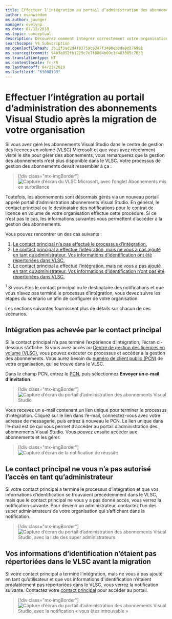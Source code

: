 ```yaml
---
title: Effectuer l’intégration au portail d’administration des abonnements Visual Studio après la migration
author: evanwindom
ms.author: jaunger
manager: evelynp
ms.date: 07/12/2018
ms.topic: conceptual
description: Découvrez comment intégrer correctement votre organisation aux abonnements Visual Studio après la migration vers le portail d’administration.
searchscope: VS Subscription
ms.openlocfilehash: 3b12f5ad2d4f83759c6247f3498eb3da9d376991
ms.sourcegitcommit: 94b3a052fb1229c7e7f8804b09c1d403385c7630
ms.translationtype: HT
ms.contentlocale: fr-FR
ms.lasthandoff: 04/23/2019
ms.locfileid: "63008193"
---
```

# <a name="onboard-to-the-visual-studio-subscriptions-administration-portal-after-your-organization-is-migrated"></a>Effectuer l’intégration au portail d’administration des abonnements Visual Studio après la migration de votre organisation

Si vous avez géré les abonnements Visual Studio dans le centre de gestion des licences en volume (VLSC) Microsoft et que vous avez récemment visité le site pour gérer des abonnements, vous remarquerez que la gestion des abonnements n’est plus disponible dans le VLSC. Votre processus de gestion des abonnements devait ressembler à ça :
> [!div class="mx-imgBorder"]
> ![Capture d’écran du VLSC Microsoft, avec l’onglet Abonnements mis en surbrillance](_img/post-migration-onboarding/vlsc-subscriptions.png)

Toutefois, les abonnements sont désormais gérés via un nouveau portail appelé portail d’administration abonnements Visual Studio. En général, le contact principal ou le destinataire des notifications pour le contrat de licence en volume de votre organisation effectue cette procédure. Si ce n’est pas le cas, les informations suivantes vous permettent d’accéder à la gestion des abonnements.

Vous pouvez rencontrer un des cas suivants :

1. [Le contact principal n’a pas effectué le processus d’intégration.](#onboarding-not-completed-by-primary-contact)
2. [Le contact principal a effectué l’intégration, mais ne vous a pas ajouté en tant qu’administrateur. Vos informations d’identification ont été répertoriées dans VLSC.](#primary-contact-did-not-provide-you-administrator-access)
3. [Le contact principal a effectué l’intégration, mais ne vous a pas ajouté en tant qu’administrateur. Vos informations d’identification n’ont pas été répertoriées dans VLSC.](#your-credentials-were-not-listed-in-vlsc-prior-to-migration)

<sup>1</sup> Si vous êtes le contact principal ou le destinataire des notifications et que vous n’avez pas terminé le processus d’intégration, vous devez suivre les étapes du scénario un afin de configurer de votre organisation.

Les sections suivantes fournissent plus de détails sur chacun de ces scénarios.

## <a name="onboarding-not-completed-by-primary-contact"></a>Intégration pas achevée par le contact principal

Si le contact principal n’a pas terminé l’expérience d’intégration, l’écran ci-dessous s’affiche. Si vous avez accès au [Centre de gestion des licences en volume (VLSC)](https://www.microsoft.com/Licensing/servicecenter/default.aspx), vous pouvez exécuter ce processus et accéder à la gestion des abonnements. Vous aurez besoin du [numéro de client public (PCN)](find-pcn.md) de votre organisation, qui se trouve dans le VLSC.

Dans le champ PCN, entrez le [PCN](find-pcn.md), puis sélectionnez **Envoyer un e-mail d’invitation**.
> [!div class="mx-imgBorder"]
> ![Capture d’écran du portail d’administration des abonnements Visual Studio](_img/post-migration-onboarding/send-invitation.png)

Vous recevez un e-mail contenant un lien unique pour terminer le processus d’intégration. Cliquez sur le lien dans l’e-mail, connectez-vous avec votre adresse de messagerie, puis entrez à nouveau le PCN. Le lien unique dans l’e-mail est ce qui vous permet d’accéder au portail d’administration des abonnements Visual Studio. Vous pouvez ensuite accéder aux abonnements et les gérer.
> [!div class="mx-imgBorder"]
> ![Capture d’écran de la notification de réussite](_img/post-migration-onboarding/email-success.png)

## <a name="primary-contact-did-not-provide-you-administrator-access"></a>Le contact principal ne vous n’a pas autorisé l’accès en tant qu’administrateur

Si votre contact principal a terminé le processus d’intégration et que vos informations d’identification se trouvaient précédemment dans le VLSC, mais que le contact principal ne vous y a pas donné accès, vous verrez la notification suivante. Pour devenir un administrateur, contactez l’un des super administrateurs de votre organisation qui s’affichent dans la notification.
> [!div class="mx-imgBorder"]
> ![Capture d’écran du portail d’administration des abonnements Visual Studio, avec la liste des super administrateurs](_img/post-migration-onboarding/admin-list.png)

## <a name="your-credentials-were-not-listed-in-vlsc-prior-to-migration"></a>Vos informations d’identification n’étaient pas répertoriées dans le VLSC avant la migration

Si votre contact principal a terminé l’intégration, mais ne vous a pas ajouté en tant qu’utilisateur et que vos informations d'identification n’étaient préalablement pas répertoriées dans le VLSC, vous verrez la notification suivante. Contactez votre [contact principal](find-primary-contact.md) pour accéder au portail.
> [!div class="mx-imgBorder"]
> ![Capture d’écran du portail d’administration des abonnements Visual Studio, avec la notification « vous êtes introuvable »](_img/post-migration-onboarding/cant-find-you.png)